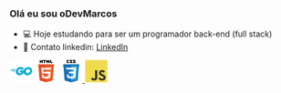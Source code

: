 ### Olá eu sou oDevMarcos
- 💻 Hoje estudando para ser um programador back-end (full stack)
- 📧 Contato linkedin: [LinkedIn](https://www.linkedin.com/in/marcos-vin%C3%ADcius-8ab575260/) 


<a href="https://www.w3.org/html/" target="_blank"> <img src="https://github.com/devicons/devicon/blob/master/icons/go/go-original-wordmark.svg" alt="html5" width="40" height="40"/></a> 
<a href="https://www.w3.org/html/" target="_blank"> <img src="https://raw.githubusercontent.com/devicons/devicon/master/icons/html5/html5-original-wordmark.svg" alt="html5" width="40" height="40"/></a> 
<a href="https://www.w3schools.com/css/" target="_blank"> <img src="https://raw.githubusercontent.com/devicons/devicon/master/icons/css3/css3-original-wordmark.svg" alt="css3" width="40" height="40"/> </a>
<a href="https://developer.mozilla.org/en-US/docs/Web/JavaScript" target="_blank"> <img src="https://raw.githubusercontent.com/devicons/devicon/master/icons/javascript/javascript-original.svg" alt="javascript" width="40" height="40"/> </a>
